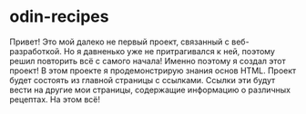 # odin-recipes
Привет!
Это мой далеко не первый проект, связанный с веб-разработкой. Но я давненько уже не притрагивался к ней, поэтому решил повторить всё с самого начала! Именно поэтому я создал этот проект!
В этом проекте я продемонстрирую знания основ HTML.
Проект будет состоять из главной страницы с ссылками. Ссылки эти будут вести на другие мои страницы, содержащие информацию о различных рецептах.
На этом всё!